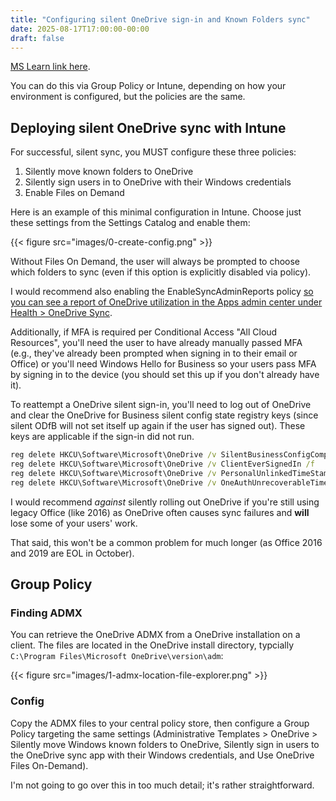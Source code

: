 ```yaml
---
title: "Configuring silent OneDrive sign-in and Known Folders sync"
date: 2025-08-17T17:00:00-00:00
draft: false
---
```


[MS Learn link here](https://learn.microsoft.com/en-us/sharepoint/use-silent-account-configuration).

You can do this via Group Policy or Intune, depending on how your environment is configured, but the policies are the same.

## Deploying silent OneDrive sync with Intune

For successful, silent sync, you MUST configure these three policies:

1. Silently move known folders to OneDrive
2. Silently sign users in to OneDrive with their Windows credentials
3. Enable Files on Demand

Here is an example of this minimal configuration in Intune. Choose just these settings from the Settings Catalog and enable them:

{{< figure src="images/0-create-config.png" >}}

Without Files On Demand, the user will always be prompted to choose which folders to sync (even if this option is explicitly disabled via policy).

I would recommend also enabling the EnableSyncAdminReports policy [so you can see a report of OneDrive utilization in the Apps admin center under Health > OneDrive Sync](https://learn.microsoft.com/en-us/sharepoint/sync-health?tabs=windows).

Additionally, if MFA is required per Conditional Access "All Cloud Resources", you'll need the user to have already manually passed MFA (e.g., they've already been prompted when signing in to their email or Office) or you'll need Windows Hello for Business so your users pass MFA by signing in to the device (you should set this up if you don't already have it).

To reattempt a OneDrive silent sign-in, you'll need to log out of OneDrive and clear the OneDrive for Business silent config state registry keys (since silent ODfB will not set itself up again if the user has signed out). These keys are applicable if the sign-in did not run.

```cmd
reg delete HKCU\Software\Microsoft\OneDrive /v SilentBusinessConfigCompleted /f
reg delete HKCU\Software\Microsoft\OneDrive /v ClientEverSignedIn /f
reg delete HKCU\Software\Microsoft\OneDrive /v PersonalUnlinkedTimeStamp /f
reg delete HKCU\Software\Microsoft\OneDrive /v OneAuthUnrecoverableTimestamp /f
```

I would recommend *against* silently rolling out OneDrive if you're still using legacy Office (like 2016) as OneDrive often causes sync failures and **will** lose some of your users' work.

That said, this won't be a common problem for much longer (as Office 2016 and 2019 are EOL in October).

## Group Policy

### Finding ADMX

You can retrieve the OneDrive ADMX from a OneDrive installation on a client. The files are located in the OneDrive install directory, typcially `C:\Program Files\Microsoft OneDrive\version\adm`:

{{< figure src="images/1-admx-location-file-explorer.png" >}}

### Config

Copy the ADMX files to your central policy store, then configure a Group Policy targeting the same settings (Administrative Templates > OneDrive > Silently move Windows known folders to OneDrive, Silently sign in users to the OneDrive sync app with their Windows credentials, and Use OneDrive Files On-Demand).

I'm not going to go over this in too much detail; it's rather straightforward.
